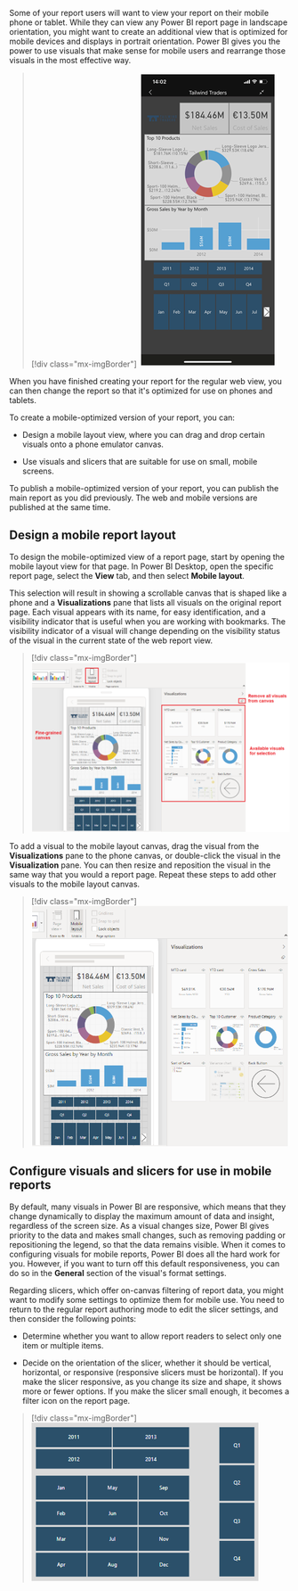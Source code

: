 Some of your report users will want to view your report on their mobile phone or tablet. While they can view any Power BI report page in landscape orientation, you might want to create an additional view that is optimized for mobile devices and displays in portrait orientation. Power BI gives you the power to use visuals that make sense for mobile users and rearrange those visuals in the most effective way.

> [!div class="mx-imgBorder"]
> [![Mobile design overview](../media/12-mobile-design-overview-ss.png)](../media/12-mobile-design-overview-ss.png#lightbox)

When you have finished creating your report for the regular web view, you can then change the report so that it's optimized for use on phones and tablets.

To create a mobile-optimized version of your report, you can:

-   Design a mobile layout view, where you can drag and drop certain visuals onto a phone emulator canvas.

-   Use visuals and slicers that are suitable for use on small, mobile screens.

To publish a mobile-optimized version of your report, you can publish the main report as you did previously. The web and mobile versions are published at the same time.

## Design a mobile report layout

To design the mobile-optimized view of a report page, start by opening the mobile layout view for that page. In Power BI Desktop, open the specific report page, select the **View** tab, and then select **Mobile layout**.

This selection will result in showing a scrollable canvas that is shaped like a phone and a **Visualizations** pane that lists all visuals on the original report page. Each visual appears with its name, for easy identification, and a visibility indicator that is useful when you are working with bookmarks. The visibility indicator of a visual will change depending on the visibility status of the visual in the current state of the web report view.

> [!div class="mx-imgBorder"]
> [![Open mobile layout](../media/12-open-mobile-layout-ss.png)](../media/12-open-mobile-layout-ss.png#lightbox)

To add a visual to the mobile layout canvas, drag the visual from the **Visualizations** pane to the phone canvas, or double-click the visual in the **Visualization** pane. You can then resize and reposition the visual in the same way that you would a report page. Repeat these steps to add other visuals to the mobile layout canvas.

> [!div class="mx-imgBorder"]
> [![Add visuals to mobile layout](../media/12-add-visuals-mobile-layout-ss.png)](../media/12-add-visuals-mobile-layout-ss.png#lightbox)

## Configure visuals and slicers for use in mobile reports

By default, many visuals in Power BI are responsive, which means that they change dynamically to display the maximum amount of data and insight, regardless of the screen size. As a visual changes size, Power BI gives priority to the data and makes small changes, such as removing padding or repositioning the legend, so that the data remains visible. When it comes to configuring visuals for mobile reports, Power BI does all the hard work for you. However, if you want to turn off this default responsiveness, you can do so in the **General** section of the visual's format settings.

Regarding slicers, which offer on-canvas filtering of report data, you might want to modify some settings to optimize them for mobile use. You need to return to the regular report authoring mode to edit the slicer settings, and then consider the following points:

-   Determine whether you want to allow report readers to select only one item or multiple items.

-   Decide on the orientation of the slicer, whether it should be vertical, horizontal, or responsive (responsive slicers must be horizontal). If you make the slicer responsive, as you change its size and shape, it shows more or fewer options. If you make the slicer small enough, it becomes a filter icon on the report page.

> [!div class="mx-imgBorder"]
> [![Configure slicers for mobile layout](../media/12-configure-slicers-mobile-layout-ss.png)](../media/12-configure-slicers-mobile-layout-ss.png#lightbox)
